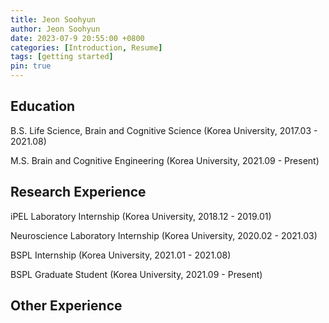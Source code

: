 ```yaml
---
title: Jeon Soohyun
author: Jeon Soohyun
date: 2023-07-9 20:55:00 +0800
categories: [Introduction, Resume]
tags: [getting started]
pin: true
---
```


## Education

B.S. Life Science, Brain and Cognitive Science (Korea University, 2017.03 - 2021.08)

M.S. Brain and Cognitive Engineering (Korea University, 2021.09 - Present)

## Research Experience

iPEL Laboratory Internship (Korea University, 2018.12 - 2019.01)

Neuroscience Laboratory Internship (Korea University, 2020.02 - 2021.03)

BSPL Internship (Korea University, 2021.01 - 2021.08)

BSPL Graduate Student (Korea University, 2021.09 - Present)

## Other Experience
